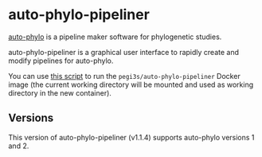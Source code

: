 # auto-phylo-pipeliner

[auto-phylo](http://evolution6.i3s.up.pt/static/auto-phylo/v2/docs/) is a pipeline maker software for phylogenetic studies.

auto-phylo-pipeliner is a graphical user interface to rapidly create and modify pipelines for auto-phylo.

You can use [this script](https://raw.githubusercontent.com/pegi3s/auto-phylo-pipeliner/master/resources/run-docker.sh) to run the `pegi3s/auto-phylo-pipeliner` Docker image (the current working directory will be mounted and used as working directory in the new container).

## Versions

This version of auto-phylo-pipeliner (v1.1.4) supports auto-phylo versions 1 and 2.
